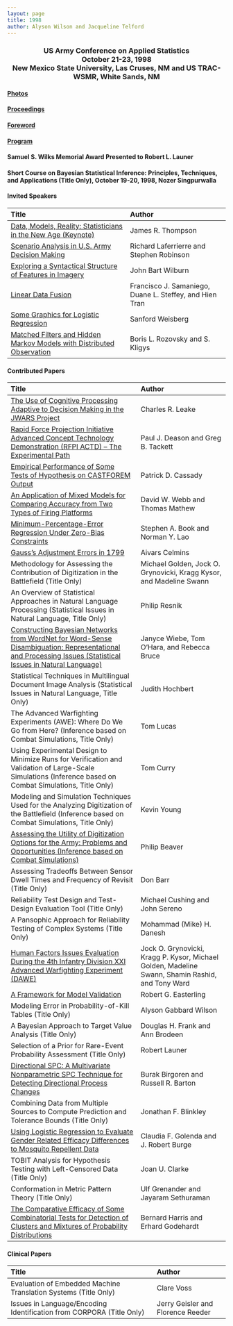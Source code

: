 ```yaml
---
layout: page
title: 1998
author: Alyson Wilson and Jacqueline Telford
---
```

<div align="center"><h3>US Army Conference on Applied Statistics<br>
October 21-23, 1998<br>
New Mexico State University, Las Cruses, NM and US TRAC-WSMR, White Sands, NM</h3></div>

#### [Photos](https://alysongwilson.github.io/ACAS/DOE5/1998.pdf)

#### [Proceedings](https://alysongwilson.github.io/ACAS/DOE5/ACAS04.pdf#page=1)

#### [Foreword](https://alysongwilson.github.io/ACAS/DOE5/ACAS04.pdf#page=5)

#### [Program](https://alysongwilson.github.io/ACAS/DOE5/ACAS04.pdf#page=9)

#### Samuel S. Wilks Memorial Award Presented to Robert L. Launer

#### Short Course on Bayesian Statistical Inference: Principles, Techniques, and Applications (Title Only), October 19-20, 1998, Nozer Singpurwalla 

#### Invited Speakers

| Title | Author |
| :--- | :--- |
| [Data, Models, Reality: Statisticians in the New Age (Keynote)](https://alysongwilson.github.io/ACAS/DOE5/ACAS04.pdf#page=17) | James R. Thompson |
| [Scenario Analysis in U.S. Army Decision Making](https://alysongwilson.github.io/ACAS/DOE5/ACAS04.pdf#page=27) | Richard Laferrierre and Stephen Robinson |
| [Exploring a Syntactical Structure of Features in Imagery](https://alysongwilson.github.io/ACAS/DOE5/ACAS04.pdf#page=99) | John Bart Wilburn |
| [Linear Data Fusion](https://alysongwilson.github.io/ACAS/DOE5/ACAS04.pdf#page=123) | Francisco J. Samaniego, Duane L. Steffey, and Hien Tran |
| [Some Graphics for Logistic Regression](https://alysongwilson.github.io/ACAS/DOE5/ACAS04.pdf#page=177) | Sanford Weisberg |
| [Matched Filters and Hidden Markov Models with Distributed Observation](https://alysongwilson.github.io/ACAS/DOE5/ACAS04.pdf#page=199) | Boris L. Rozovsky and S. Kligys |


#### Contributed Papers

| Title | Author |
| :--- | :--- |
| [The Use of Cognitive Processing Adaptive to Decision Making in the JWARS Project](https://alysongwilson.github.io/ACAS/DOE5/ACAS04.pdf#page=33) | Charles R. Leake |
| [Rapid Force Projection Initiative Advanced Concept Technology Demonstration (RFPI ACTD) – The Experimental Path](https://alysongwilson.github.io/ACAS/DOE5/ACAS04.pdf#page=41) | Paul J. Deason and Greg B. Tackett |
| [Empirical Performance of Some Tests of Hypothesis on CASTFOREM Output](https://alysongwilson.github.io/ACAS/DOE5/ACAS04.pdf#page=49) | Patrick D. Cassady |
| [An Application of Mixed Models for Comparing Accuracy from Two Types of Firing Platforms](https://alysongwilson.github.io/ACAS/DOE5/ACAS04.pdf#page=55) | David W. Webb and Thomas Mathew |
| [Minimum-Percentage-Error Regression Under Zero-Bias Constraints](https://alysongwilson.github.io/ACAS/DOE5/ACAS04.pdf#page=63) | Stephen A. Book and Norman Y. Lao |
| [Gauss’s Adjustment Errors in 1799](https://alysongwilson.github.io/ACAS/DOE5/ACAS04.pdf#page=73) | Aivars Celmins |
| Methodology for Assessing the Contribution of Digitization in the Battlefield (Title Only) | Michael Golden, Jock O. Grynovicki, Kragg Kysor, and Madeline Swann |
| An Overview of Statistical Approaches in Natural Language Processing (Statistical Issues in Natural Language, Title Only) | Philip Resnik |
| [Constructing Bayesian Networks from WordNet for Word-Sense Disambiguation: Representational and Processing Issues (Statistical Issues in Natural Language)](https://alysongwilson.github.io/ACAS/DOE5/ACAS04.pdf#page=83) | Janyce Wiebe, Tom O’Hara, and Rebecca Bruce |
| Statistical Techniques in Multilingual Document Image Analysis (Statistical Issues in Natural Language, Title Only) | Judith Hochbert |
| The Advanced Warfighting Experiments (AWE): Where Do We Go from Here? (Inference based on Combat Simulations, Title Only) | Tom Lucas |
| Using Experimental Design to Minimize Runs for Verification and Validation of Large-Scale Simulations (Inference based on Combat Simulations, Title Only) | Tom Curry |
| Modeling and Simulation Techniques Used for the Analyzing Digitization of the Battlefield (Inference based on Combat Simulations, Title Only) | Kevin Young |
| [Assessing the Utility of Digitization Options for the Army: Problems and Opportunities (Inference based on Combat Simulations)](https://alysongwilson.github.io/ACAS/DOE5/ACAS04.pdf#page=93) | Philip Beaver |
| Assessing Tradeoffs Between Sensor Dwell Times and Frequency of Revisit (Title Only) | Don Barr |
| Reliability Test Design and Test-Design Evaluation Tool (Title Only) | Michael Cushing and John Sereno |
| A Pansophic Approach for Reliability Testing of Complex Systems (Title Only) | Mohammad (Mike) H. Danesh |
| [Human Factors Issues Evaluation During the 4th Infantry Division XXI Advanced Warfighting Experiment (DAWE)](https://alysongwilson.github.io/ACAS/DOE5/ACAS04.pdf#page=137) | Jock O. Grynovicki, Kragg P. Kysor, Michael Golden, Madeline Swann, Shamin Rashid, and Tony Ward |
| [A Framework for Model Validation](https://alysongwilson.github.io/ACAS/DOE5/ACAS04.pdf#page=155) | Robert G. Easterling |
| Modeling Error in Probability-of-Kill Tables (Title Only) | Alyson Gabbard Wilson |
| A Bayesian Approach to Target Value Analysis (Title Only) | Douglas H. Frank and Ann Brodeen |
| Selection of a Prior for Rare-Event Probability Assessment (Title Only) | Robert Launer |
| [Directional SPC: A Multivariate Nonparametric SPC Technique for Detecting Directional Process Changes](https://alysongwilson.github.io/ACAS/DOE5/ACAS04.pdf#page=163) | Burak Birgoren and Russell R. Barton |
| Combining Data from Multiple Sources to Compute Prediction and Tolerance Bounds (Title Only) | Jonathan F. Blinkley |
| [Using Logistic Regression to Evaluate Gender Related Efficacy Differences to Mosquito Repellent Data](https://alysongwilson.github.io/ACAS/DOE5/ACAS04.pdf#page=187) | Claudia F. Golenda and J. Robert Burge |
| TOBIT Analysis for Hypothesis Testing with Left-Censored Data (Title Only) | Joan U. Clarke |
| Conformation in Metric Pattern Theory (Title Only) | Ulf Grenander and Jayaram Sethuraman |
| [The Comparative Efficacy of Some Combinatorial Tests for Detection of Clusters and Mixtures of Probability Distributions](https://alysongwilson.github.io/ACAS/DOE5/ACAS04.pdf#page=193) | Bernard Harris and Erhard Godehardt |


#### Clinical Papers

| Title | Author |
| :--- | :--- |
| Evaluation of Embedded Machine Translation Systems (Title Only) | Clare Voss |
| Issues in Language/Encoding Identification from CORPORA (Title Only) | Jerry Geisler and Florence Reeder |
